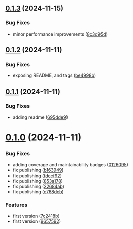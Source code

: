 ## [0.1.3](https://github.com/codibre/dotnet-enumerable/compare/v0.1.2...v0.1.3) (2024-11-15)


### Bug Fixes

* minor performance improvements ([8c3d95d](https://github.com/codibre/dotnet-enumerable/commit/8c3d95d9bed434d61f0cd616d62ba6bcf9d7296a))

## [0.1.2](https://github.com/codibre/dotnet-enumerable/compare/v0.1.1...v0.1.2) (2024-11-11)


### Bug Fixes

* exposing README, and tags ([be4998b](https://github.com/codibre/dotnet-enumerable/commit/be4998b61ad34bed529ee580a252519be0e6cd8f))

## [0.1.1](https://github.com/codibre/dotnet-enumerable/compare/v0.1.0...v0.1.1) (2024-11-11)


### Bug Fixes

* adding readme ([695dde9](https://github.com/codibre/dotnet-enumerable/commit/695dde9dfab9ad7f659119d5bda5ac6695b0362b))

# [0.1.0](https://github.com/codibre/dotnet-enumerable/compare/v0.0.0...v0.1.0) (2024-11-11)


### Bug Fixes

* adding coverage and maintainability badges ([0126095](https://github.com/codibre/dotnet-enumerable/commit/012609539adef15fe2a122de03cafacb1f02d3f5))
* fix publishing ([b163949](https://github.com/codibre/dotnet-enumerable/commit/b163949bf5d4fbdc7501d0da4bd72c8eb8ef74ef))
* fix publishing ([fdccf92](https://github.com/codibre/dotnet-enumerable/commit/fdccf92864a50fb8d3680809f59259dee105d9c7))
* fix publishing ([853a178](https://github.com/codibre/dotnet-enumerable/commit/853a1786d9622f841fdca43c19faae4542c86bcc))
* fix publishing ([22684ab](https://github.com/codibre/dotnet-enumerable/commit/22684ab701533c8d084df9e896061d15f3cfec29))
* fix publishing ([c768dcb](https://github.com/codibre/dotnet-enumerable/commit/c768dcb4c228614244dcfa2eb0f4149e7a525218))


### Features

* first version ([7c2418b](https://github.com/codibre/dotnet-enumerable/commit/7c2418b01be6333340d568838196240cfef431c6))
* first version ([9657592](https://github.com/codibre/dotnet-enumerable/commit/965759247e27b3742829513182a213a88431f2e1))

